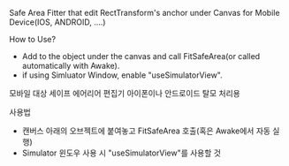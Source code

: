 Safe Area Fitter that edit RectTransform's anchor under Canvas
for Mobile Device(IOS, ANDROID, ....)

How to Use?
- Add to the object under the canvas and call FitSafeArea(or called automatically with Awake).
- if using Simluator Window, enable "useSimulatorView".



모바일 대상 세이프 에어리어 편집기
아이폰이나 안드로이드 탈모 처리용

사용법
- 캔버스 아래의 오브젝트에 붙여놓고 FitSafeArea 호출(혹은 Awake에서 자동 실행)
- Simulator 윈도우 사용 시 "useSimulatorView"를 사용할 것
